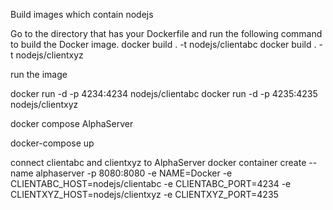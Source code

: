 Build images which contain nodejs 

Go to the directory that has your Dockerfile and run the following command to build the Docker image.
docker build . -t nodejs/clientabc
docker build . -t nodejs/clientxyz

run the image

docker run -d -p 4234:4234 nodejs/clientabc
docker run -d -p 4235:4235 nodejs/clientxyz

docker compose AlphaServer

docker-compose up

connect clientabc and clientxyz to AlphaServer
docker container create --name alphaserver -p 8080:8080 -e  NAME=Docker -e CLIENTABC_HOST=nodejs/clientabc -e CLIENTABC_PORT=4234 -e CLIENTXYZ_HOST=nodejs/clientxyz -e CLIENTXYZ_PORT=4235
